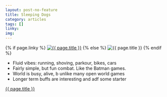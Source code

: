 ```yaml
---
layout: post-no-feature
title: Sleeping Dogs
category: articles
tags: []
linky: 
img: 
---
```


{% if page.linky %}
<a href="{{page.linky}}">![{{ page.title }}](/images/{{page.img}})</a>
{% else %}
![{{ page.title }}](/images/{{page.img}})
{% endif %}

* Fluid vibes: running, shoving, parkour, bikes, cars
* Fairly simple, but fun combat. Like the Batman games.
* World is busy, alive, b unlike many open world games 
* Longer term buffs are interesting and adf some starter

[{{ page.title }}]({{page.linky}})